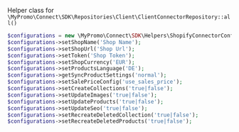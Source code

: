 Helper class for `\MyPromo\Connect\SDK\Repositories\Client\ClientConnectorRepository::all()`

```php
$configurations = new \MyPromo\Connect\SDK\Helpers\ShopifyConnectorConfigurations();
$configurations->setShopName('Shop Name');
$configurations->setShopUrl('Shop Url');
$configurations->setToken('Shop Token');
$configurations->setShopCurrency('EUR');
$configurations->setProductsLanguage('DE');
$configurations->getSyncProductSettings('normal');
$configurations->setSalePriceConfig('use_sales_price');
$configurations->setCreateCollections('true|false');
$configurations->setUpdateImages('true|false');
$configurations->setUpdateProducts('true|false');
$configurations->setUpdateSeo('true|false');
$configurations->setRecreateDeletedCollection('true|false');
$configurations->setRecreateDeletedProducts('true|false');
```

[ClientConnectorRepository]: ../Repositories/ClientConnectorRepository.md